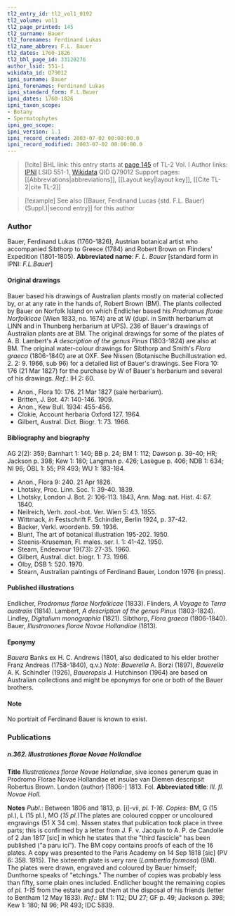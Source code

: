 ```yaml
---
tl2_entry_id: tl2_vol1_0192
tl2_volume: vol1
tl2_page_printed: 145
tl2_surname: Bauer
tl2_forenames: Ferdinand Lukas
tl2_name_abbrev: F.L. Bauer
tl2_dates: 1760-1826
tl2_bhl_page_id: 33120276
author_lsid: 551-1
wikidata_id: Q79012
ipni_surname: Bauer
ipni_forenames: Ferdinand Lukas
ipni_standard_form: F.L.Bauer
ipni_dates: 1760-1826
ipni_taxon_scope: 
- Botany
- Spermatophytes
ipni_geo_scope: 
ipni_version: 1.1
ipni_record_created: 2003-07-02 00:00:00.0
ipni_record_modified: 2003-07-02 00:00:00.0
---
```


> [!cite] BHL link: this entry starts at [page 145](https://www.biodiversitylibrary.org/page/33120276) of TL-2 Vol. I
> Author links: [IPNI](https://www.ipni.org/a/551-1) LSID 551-1, [Wikidata](https://www.wikidata.org/wiki/Q79012) QID Q79012
> Support pages: [[Abbreviations|abbreviations]], [[Layout key|layout key]], [[Cite TL-2|cite TL-2]]

> [!example] See also [[Bauer, Ferdinand Lucas {std. F.L. Bauer} (Suppl.)|second entry]] for this author

### Author

Bauer, Ferdinand Lukas (1760-1826), Austrian botanical artist who accompanied Sibthorp to Greece (1784) and Robert Brown on Flinders' Expedition (1801-1805). 
**Abbreviated name**: *F. L. Bauer* \[standard form in IPNI: *F.L.Bauer*\]

#### Original drawings

Bauer based his drawings of Australian plants mostly on material collected by, or at any rate in the hands of, Robert Brown (BM). The plants collected by Bauer on Norfolk Island on which Endlicher based his *Prodromus florae Norfolkicae* (Wien 1833, no. 1674) are at W (dupl. in Smith herbarium at LINN and in Thunberg herbarium at UPS). 236 of Bauer's drawings of Australian plants are at BM. The original drawings for some of the plates of A. B. Lambert's *A description of the genus Pinus* (1803-1824) are also at BM. The original water-colour drawings for Sibthorp and Smith's *Flora graeca* (1806-1840) are at OXF. See Nissen (Botanische Buchillustration ed. 2. 2: 9. 1966, sub 96) for a detailed list of Bauer's drawings. See Flora 10: 176 (21 Mar 1827) for the purchase by W of Bauer's herbarium and several of his drawings.
*Ref*.: IH 2: 60.
- Anon., Flora 10: 176. 21 Mar 1827 (sale herbarium).
- Britten, J. Bot. 47: 140-146. 1909.
- Anon., Kew Bull. 1934: 455-456.
- Clokie, Account herbaria Oxford 127. 1964.
- Gilbert, Austral. Dict. Biogr. 1: 73. 1966.

#### Bibliography and biography

AG 2(2): 359; Barnhart 1: 140; BB p. 24; BM 1: 112; Dawson p. 39-40; HR; Jackson p. 398; Kew 1: 180; Langman p. 426; Lasègue p. 406; NDB 1: 634; NI 96; ÖBL 1: 55; PR 493; WU 1: 183-184.
- Anon., Flora 9: 240. 21 Apr 1826.
- Lhotsky, Proc. Linn. Soc. 1: 39-40. 1839.
- Lhotsky, London J. Bot. 2: 106-113. 1843, Ann. Mag. nat. Hist. 4: 67. 1840.
- Neilreich, Verh. zool.-bot. Ver. Wien 5: 43. 1855.
- Wittmack, *in* Festschrift F. Schindler, Berlin 1924, p. 37-42.
- Backer, Verkl. woordenb. 59. 1936.
- Blunt, The art of botanical illustration 195-202. 1950.
- Steenis-Kruseman, Fl. males. ser. I. 1: 41-42. 1950.
- Stearn, Endeavour 19(73): 27-35. 1960.
- Gilbert, Austral. dict. biogr. 1: 73. 1966.
- Olby, DSB 1: 520. 1970.
- Stearn, Australian paintings of Ferdinand Bauer, London 1976 (in press).

#### Published illustrations

Endlicher, *Prodromus florae Norfolkicae* (1833). Flinders, *A Voyage to Terra australis* (1814).
Lambert, *A description of the genus Pinus* (1803-1824).
Lindley, *Digitalium monographia* (1821).
Sibthorp, *Flora graeca* (1806-1840).
Bauer, *Illustranones florae Novae Hollandiae* (1813).

#### Eponymy

*Bauera* Banks ex H. C. Andrews (1801, also dedicated to his elder brother Franz Andreas (1758-1840), q.v.)
*Note*: *Bauerella* A. Borzi (1897), *Bauerella* A. K. Schindler (1926), *Baueropsis* J. Hutchinson (1964) are based on Australian collections and might be eponymys for one or both of the Bauer brothers.

#### Note

No portrait of Ferdinand Bauer is known to exist.

### Publications

##### n.362. Illustrationes florae Novae Hollandiae

**Title**
*Illustrationes florae Novae Hollandiae*, sive icones generum quae in Prodromo Florae Novae Hollandiae et insulae van Diemen descripsit Robertus Brown. London (author) \[1806-\] 1813. Fol.
**Abbreviated title**: *Ill. fl. Novae Holl.*

**Notes**
*Publ*.: Between 1806 and 1813, p. \[i\]-vii, *pl. 1-16. Copies*: BM, G (15 pl.), L (15 pl.), MO (*15 pl.*)The plates are coloured copper or uncoloured engravings (51 X 34 cm). Nissen states that publication took place in three parts; this is confirmed by a letter from J. F. v. Jacquin to A. P. de Candolle of 2 Jan 1817 \[sic\] in which he states that the "third fascicle" has been published ("a paru ici"). The BM copy contains proofs of each of the 16 plates. A copy was presented to the Paris Academy on 14 Sep 1818 \[sic\] (PV 6: 358. 1915). The sixteenth plate is very rare (*Lambertia formosa*) (BM). The plates were drawn, engraved and coloured by Bauer himself; Dunthorne speaks of "etchings." The number of copies was probably less than fifty, some plain ones included. Endlicher bought the remaining copies of *pl. 1-15* from the estate and put them at the disposal of his friends (letter to Bentham 12 May 1833).
*Ref*.: BM 1: 112; DU 27; GF p. 49; Jackson p. 398; Kew 1: 180; NI 96; PR 493; IDC 5839.

